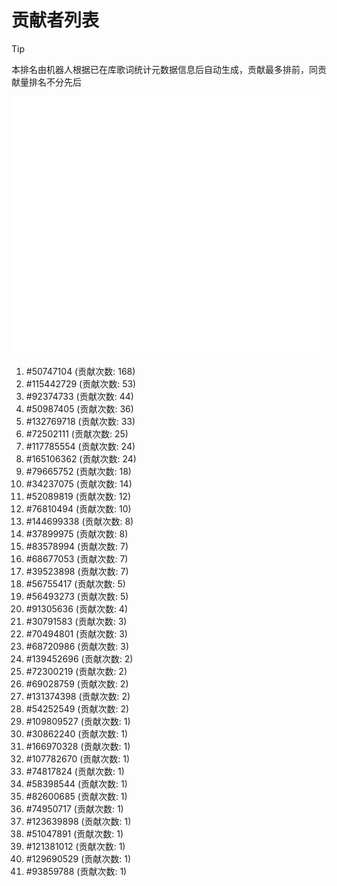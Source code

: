 # 贡献者列表

> [!TIP]
> 本排名由机器人根据已在库歌词统计元数据信息后自动生成，贡献最多排前，同贡献量排名不分先后

![贡献者头像画廊](./CONTRIBUTORS.svg)

1. #50747104 (贡献次数: 168)
2. #115442729 (贡献次数: 53)
3. #92374733 (贡献次数: 44)
4. #50987405 (贡献次数: 36)
5. #132769718 (贡献次数: 33)
6. #72502111 (贡献次数: 25)
7. #117785554 (贡献次数: 24)
8. #165106362 (贡献次数: 24)
9. #79665752 (贡献次数: 18)
10. #34237075 (贡献次数: 14)
11. #52089819 (贡献次数: 12)
12. #76810494 (贡献次数: 10)
13. #144699338 (贡献次数: 8)
14. #37899975 (贡献次数: 8)
15. #83578994 (贡献次数: 7)
16. #68677053 (贡献次数: 7)
17. #39523898 (贡献次数: 7)
18. #56755417 (贡献次数: 5)
19. #56493273 (贡献次数: 5)
20. #91305636 (贡献次数: 4)
21. #30791583 (贡献次数: 3)
22. #70494801 (贡献次数: 3)
23. #68720986 (贡献次数: 3)
24. #139452696 (贡献次数: 2)
25. #72300219 (贡献次数: 2)
26. #69028759 (贡献次数: 2)
27. #131374398 (贡献次数: 2)
28. #54252549 (贡献次数: 2)
29. #109809527 (贡献次数: 1)
30. #30862240 (贡献次数: 1)
31. #166970328 (贡献次数: 1)
32. #107782670 (贡献次数: 1)
33. #74817824 (贡献次数: 1)
34. #58398544 (贡献次数: 1)
35. #82600685 (贡献次数: 1)
36. #74950717 (贡献次数: 1)
37. #123639898 (贡献次数: 1)
38. #51047891 (贡献次数: 1)
39. #121381012 (贡献次数: 1)
40. #129690529 (贡献次数: 1)
41. #93859788 (贡献次数: 1)
